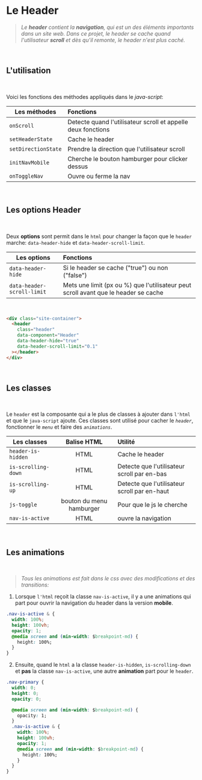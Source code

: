 # Le Header

> _Le **header** contient la **navigation**, qui est un des éléments importants dans un site web. Dans ce projet, le header se cache quand l'utilisateur **scroll** et dès qu'il remonte, le header n'est plus caché._

<br>

## L'utilisation

<br>

Voici les fonctions des méthodes appliqués dans le _java-script_:

| Les méthodes        | Fonctions                                                    |
| ------------------- | :----------------------------------------------------------- |
| `onScroll`          | Detecte quand l'utilisateur scroll et appelle deux fonctions |
| `setHeaderState`    | Cache le header                                              |
| `setDirectionState` | Prendre la direction que l'utilisateur scroll                |
| `initNavMobile`     | Cherche le bouton hamburger pour clicker dessus              |
| `onToggleNav`       | Ouvre ou ferme la nav                                        |

<br>

## Les options Header

<br>

Deux **options** sont permit dans le `html` pour changer la façon que le `header` marche: `data-header-hide` et `data-header-scroll-limit`.

| Les options                | Fonctions                                                                           |
| -------------------------- | :---------------------------------------------------------------------------------- |
| `data-header-hide`         | Si le header se cache ("true") ou non ("false")                                     |
| `data-header-scroll-limit` | Mets une limit (px ou %) que l'utilisateur peut scroll avant que le header se cache |

<br>

```html
<div class="site-container">
  <header
    class="header"
    data-component="Header"
    data-header-hide="true"
    data-header-scroll-limit="0.1"
  ></header>
</div>
```

<br>

## Les classes

<br>

Le `header` est la composante qui a le plus de classes à ajouter dans `l'html` et que le `java-script` ajoute. Ces classes sont utilisé pour cacher le _`header`_, fonctionner le _`menu`_ et faire des _`animations`_.

| Les classes         |       Balise HTML        | Utilité                                      |
| ------------------- | :----------------------: | :------------------------------------------- |
| `header-is-hidden`  |           HTML           | Cache le header                              |
| `is-scrolling-down` |           HTML           | Detecte que l'utilisateur scroll par en-bas  |
| `is-scrolling-up`   |           HTML           | Detecte que l'utilisateur scroll par en-haut |
| `js-toggle`         | bouton du menu hamburger | Pour que le js le cherche                    |
| `nav-is-active`     |           HTML           | ouvre la navigation                          |

<br>

## Les animations

<br>

> _Tous les animations est fait dans le css avec des modifications et des transitions:_

1. Lorsque `l'html` reçoit la classe `nav-is-active`, il y a une animations qui part pour ouvrir la navigation du header dans la version **mobile**.

```css
.nav-is-active & {
  width: 100%;
  height: 100vh;
  opacity: 1;
  @media screen and (min-width: $breakpoint-md) {
    height: 100%;
  }
}
```

2. Ensuite, quand le `html` a la classe `header-is-hidden`, `is-scrolling-down` et **pas** la classe `nav-is-active`, une autre **animation** part pour le `header`.

```css
.nav-primary {
  width: 0;
  height: 0;
  opacity: 0;

  @media screen and (min-width: $breakpoint-md) {
    opacity: 1;
  }
  .nav-is-active & {
    width: 100%;
    height: 100vh;
    opacity: 1;
    @media screen and (min-width: $breakpoint-md) {
      height: 100%;
    }
  }
}
```

